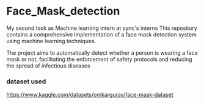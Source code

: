 # Face_Mask_detection
My second task as Machine learning intern at sync's interns 
This repository contains a comprehensive implementation of a face mask detection system using machine learning techniques.

The project aims to automatically detect whether a person is wearing a face mask or not, facilitating the enforcement of safety protocols and reducing the spread of infectious diseases
### dataset used
https://www.kaggle.com/datasets/omkargurav/face-mask-dataset
